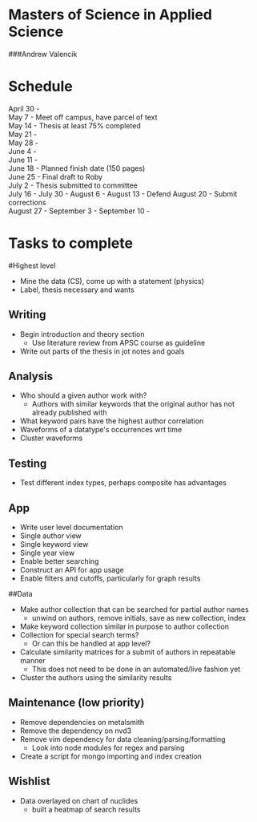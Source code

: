 Masters of Science in Applied Science
=====================================
 
###Andrew Valencik  

Schedule
========

April 30 -   
May  7 - Meet off campus, have parcel of text  
May 14 - Thesis at least 75% completed  
May 21 -   
May 28 -   
June  4 -   
June 11 -   
June 18 - Planned finish date (150 pages)  
June 25 - Final draft to Roby  
July  2 - Thesis submitted to committee  
July 16 - 
July 30 - 
August  6 - 
August 13 - Defend
August 20 - Submit corrections  
August 27 -
September  3 - 
September 10 - 


Tasks to complete
=================

#Highest level
+ Mine the data (CS), come up with a statement (physics)
+ Label, thesis necessary and wants

## Writing
+ Begin introduction and theory section
  - Use literature review from APSC course as guideline
+ Write out parts of the thesis in jot notes and goals

## Analysis
+ Who should a given author work with?
  - Authors with similar keywords that the original author has not already published with
+ What keyword pairs have the highest author correlation
+ Waveforms of a datatype's occurrences wrt time
+ Cluster waveforms

## Testing
+ Test different index types, perhaps composite has advantages

## App
+ Write user level documentation
+ Single author view
+ Single keyword view
+ Single year view
+ Enable better searching
+ Construct an API for app usage
+ Enable filters and cutoffs, particularly for graph results

##Data
+ Make author collection that can be searched for partial author names
  - unwind on authors, remove initials, save as new collection, index
+ Make keyword collection similar in purpose to author collection
+ Collection for special search terms?
  - Or can this be handled at app level?
+ Calculate similarity matrices for a submit of authors in repeatable manner
  - This does not need to be done in an automated/live fashion yet
+ Cluster the authors using the similarity results

## Maintenance (low priority)
+ Remove dependencies on metalsmith
+ Remove the dependency on nvd3
+ Remove vim dependency for data cleaning/parsing/formatting
  - Look into node modules for regex and parsing
+ Create a script for mongo importing and index creation

## Wishlist
+ Data overlayed on chart of nuclides
  - built a heatmap of search results
